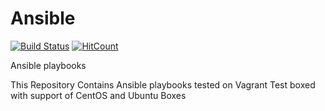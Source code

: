 # Ansible

[![Build Status](https://travis-ci.org/rajatumrao/Ansible.svg?branch=master)](https://travis-ci.org/rajatumrao/Ansible)
[![HitCount](http://hits.dwyl.io/rajatumrao/Ansible.svg)](http://hits.dwyl.io/rajatumrao/Ansible)

Ansible playbooks

This Repository Contains Ansible playbooks tested on Vagrant Test boxed with support of CentOS and Ubuntu Boxes
